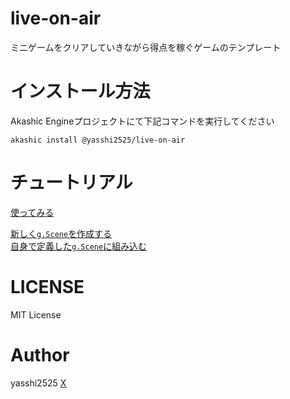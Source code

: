 # live-on-air

ミニゲームをクリアしていきながら得点を稼ぐゲームのテンプレート

# インストール方法
Akashic Engineプロジェクトにて下記コマンドを実行してください

```shell
akashic install @yasshi2525/live-on-air
```

# チュートリアル

[使ってみる](sample/src/getting.started.md)  

[新しく`g.Scene`を作成する](sample/src/builtin.scene.md)  
[自身で定義した`g.Scene`に組み込む](sample/src/migrate.scene.md)

# LICENSE

MIT License

# Author

yasshi2525 [X](https://x.com/yasshi2525)
